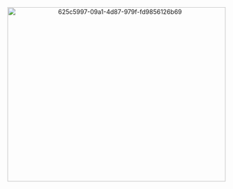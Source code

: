 <div align="center">
  <img width="500" height="400" alt="625c5997-09a1-4d87-979f-fd9856126b69" src="https://github.com/user-attachments/assets/84e79e96-c1e4-46b2-abe1-70ca13a3ce19" />
</div>


